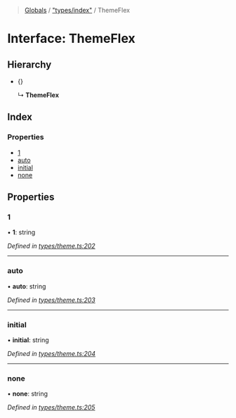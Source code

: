 > [Globals](../README.md) / ["types/index"](../modules/_types_index_.md) / ThemeFlex

# Interface: ThemeFlex

## Hierarchy

* {}

  ↳ **ThemeFlex**

## Index

### Properties

* [1](_types_index_.themeflex.md#1)
* [auto](_types_index_.themeflex.md#auto)
* [initial](_types_index_.themeflex.md#initial)
* [none](_types_index_.themeflex.md#none)

## Properties

### 1

•  **1**: string

*Defined in [types/theme.ts:202](https://github.com/kenoxa/beamwind/blob/main/packages/beamwind/src/types/theme.ts#L202)*

___

### auto

•  **auto**: string

*Defined in [types/theme.ts:203](https://github.com/kenoxa/beamwind/blob/main/packages/beamwind/src/types/theme.ts#L203)*

___

### initial

•  **initial**: string

*Defined in [types/theme.ts:204](https://github.com/kenoxa/beamwind/blob/main/packages/beamwind/src/types/theme.ts#L204)*

___

### none

•  **none**: string

*Defined in [types/theme.ts:205](https://github.com/kenoxa/beamwind/blob/main/packages/beamwind/src/types/theme.ts#L205)*
